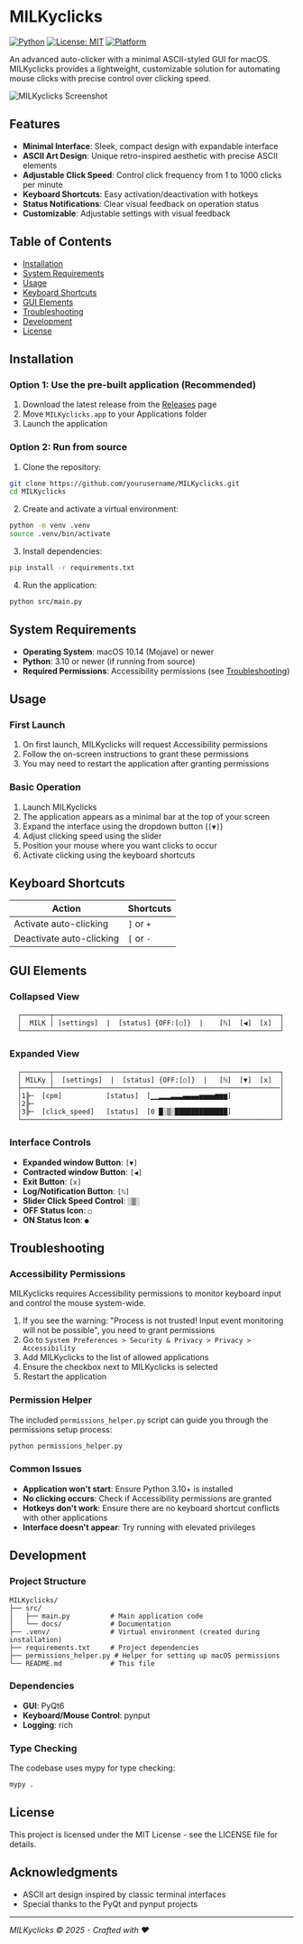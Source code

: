 # MILKyclicks

[![Python](https://img.shields.io/badge/Python-3.10+-blue.svg)](https://www.python.org/downloads/)
[![License: MIT](https://img.shields.io/badge/License-MIT-yellow.svg)](https://opensource.org/licenses/MIT)
[![Platform](https://img.shields.io/badge/Platform-macOS-lightgrey.svg)]()

An advanced auto-clicker with a minimal ASCII-styled GUI for macOS. MILKyclicks provides a lightweight, customizable solution for automating mouse clicks with precise control over clicking speed.

![MILKyclicks Screenshot](assets/preview.png)

## Features

- **Minimal Interface**: Sleek, compact design with expandable interface
- **ASCII Art Design**: Unique retro-inspired aesthetic with precise ASCII elements
- **Adjustable Click Speed**: Control click frequency from 1 to 1000 clicks per minute
- **Keyboard Shortcuts**: Easy activation/deactivation with hotkeys
- **Status Notifications**: Clear visual feedback on operation status
- **Customizable**: Adjustable settings with visual feedback

## Table of Contents

- [Installation](#installation)
- [System Requirements](#system-requirements)
- [Usage](#usage)
- [Keyboard Shortcuts](#keyboard-shortcuts)
- [GUI Elements](#gui-elements)
- [Troubleshooting](#troubleshooting)
- [Development](#development)
- [License](#license)

## Installation

### Option 1: Use the pre-built application (Recommended)

1. Download the latest release from the [Releases](https://github.com/yourusername/MILKyclicks/releases) page
2. Move `MILKyclicks.app` to your Applications folder
3. Launch the application

### Option 2: Run from source

1. Clone the repository:
```bash
git clone https://github.com/yourusername/MILKyclicks.git
cd MILKyclicks
```

2. Create and activate a virtual environment:
```bash
python -m venv .venv
source .venv/bin/activate
```

3. Install dependencies:
```bash
pip install -r requirements.txt
```

4. Run the application:
```bash
python src/main.py
```

## System Requirements

- **Operating System**: macOS 10.14 (Mojave) or newer
- **Python**: 3.10 or newer (if running from source)
- **Required Permissions**: Accessibility permissions (see [Troubleshooting](#troubleshooting))

## Usage

### First Launch

1. On first launch, MILKyclicks will request Accessibility permissions
2. Follow the on-screen instructions to grant these permissions
3. You may need to restart the application after granting permissions

### Basic Operation

1. Launch MILKyclicks
2. The application appears as a minimal bar at the top of your screen
3. Expand the interface using the dropdown button (`[▼]`)
4. Adjust clicking speed using the slider
5. Position your mouse where you want clicks to occur
6. Activate clicking using the keyboard shortcuts

## Keyboard Shortcuts

| Action | Shortcuts |
|--------|-----------|
| Activate auto-clicking | `]` or `+` |
| Deactivate auto-clicking | `[` or `-` |

## GUI Elements

### Collapsed View
```
  ┌───────┬────────────────────────────────────────────────────────┐
  │  MILK │ [settings]  |  [status] {OFF:[○]}  |    [ℕ]  [◀]  [x]  │
  └────────────────────────────────────────────────────────────────┘
```

### Expanded View
```
  ┌───────┬────────────────────────────────────────────────────────┐
  │ MILKy │  [settings]  |  [status] {OFF:[○]}  |   [ℕ]  [▼]  [x]  │
  ├───────┴────────────────────────────────────────────────────────│
  │1╠─  [cpm]           [status]  [▁▁▂▂▂▃▃▃▄▄▄▄▅▅▅▅▆▆▆]            │
  │2╠─                                                             │
  │3╠─  [click_speed]   [status]  [0 █░▒░█████████████]            │
  └────────────────────────────────────────────────────────────────┘
```

### Interface Controls

- **Expanded window Button**: `[▼]` 
- **Contracted window Button**: `[◀]`
- **Exit Button**: `[x]`
- **Log/Notification Button**: `[ℕ]`
- **Slider Click Speed Control**: `░▒░`
- **OFF Status Icon**: `○`
- **ON Status Icon**: `●`

## Troubleshooting

### Accessibility Permissions

MILKyclicks requires Accessibility permissions to monitor keyboard input and control the mouse system-wide.

1. If you see the warning: "Process is not trusted! Input event monitoring will not be possible", you need to grant permissions
2. Go to `System Preferences > Security & Privacy > Privacy > Accessibility`
3. Add MILKyclicks to the list of allowed applications
4. Ensure the checkbox next to MILKyclicks is selected
5. Restart the application

### Permission Helper

The included `permissions_helper.py` script can guide you through the permissions setup process:

```bash
python permissions_helper.py
```

### Common Issues

- **Application won't start**: Ensure Python 3.10+ is installed
- **No clicking occurs**: Check if Accessibility permissions are granted
- **Hotkeys don't work**: Ensure there are no keyboard shortcut conflicts with other applications
- **Interface doesn't appear**: Try running with elevated privileges

## Development

### Project Structure

```
MILKyclicks/
├── src/
│   ├── main.py          # Main application code
│   └── docs/            # Documentation
├── .venv/               # Virtual environment (created during installation)
├── requirements.txt     # Project dependencies
├── permissions_helper.py # Helper for setting up macOS permissions
└── README.md            # This file
```

### Dependencies

- **GUI**: PyQt6
- **Keyboard/Mouse Control**: pynput
- **Logging**: rich

### Type Checking

The codebase uses mypy for type checking:

```bash
mypy .
```

## License

This project is licensed under the MIT License - see the LICENSE file for details.

## Acknowledgments

- ASCII art design inspired by classic terminal interfaces
- Special thanks to the PyQt and pynput projects

---

*MILKyclicks © 2025 - Crafted with ♥*
